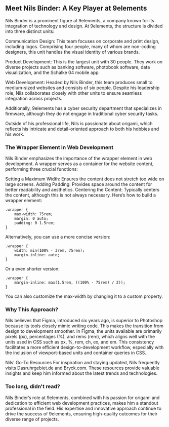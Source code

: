 ## Meet Nils Binder: A Key Player at 9elements
Nils Binder is a prominent figure at 9elements, a company known for its integration of technology and design. At 9elements, the structure is divided into three distinct units:

Communication Design: This team focuses on corporate and print design, including logos. Comprising four people, many of whom are non-coding designers, this unit handles the visual identity of various brands.

Product Development: This is the largest unit with 30 people. They work on diverse projects such as banking software, photobook software, data visualization, and the Schalke 04 mobile app.

Web Development: Headed by Nils Binder, this team produces small to medium-sized websites and consists of six people. Despite his leadership role, Nils collaborates closely with other units to ensure seamless integration across projects.

Additionally, 9elements has a cyber security department that specializes in firmware, although they do not engage in traditional cyber security tasks.

Outside of his professional life, Nils is passionate about origami, which reflects his intricate and detail-oriented approach to both his hobbies and his work.

### The Wrapper Element in Web Development
Nils Binder emphasizes the importance of the wrapper element in web development. A wrapper serves as a container for the website content, performing three crucial functions:

Setting a Maximum Width: Ensures the content does not stretch too wide on large screens.
Adding Padding: Provides space around the content for better readability and aesthetics.
Centering the Content: Typically centers the content, although this is not always necessary.
Here’s how to build a wrapper element:

```
.wrapper {
    max-width: 75rem;
    margin: 0 auto;
    padding: 0 1.5rem;
}
```

Alternatively, you can use a more concise version:

```
.wrapper {
    width: min(100% - 3rem, 75rem);
    margin-inline: auto;
}
```

Or a even shorter version:

```
.wrapper {
    margin-inline: max(1.5rem, ((100% - 75rem) / 2));
}
```

You can also customize the max-width by changing it to a custom property.

### Why This Approach?
Nils believes that Figma, introduced six years ago, is superior to Photoshop because its tools closely mimic writing code. This makes the transition from design to development smoother. In Figma, the units available are primarily pixels (px), percentages (%), and rems (rem), which aligns well with the units used in CSS such as px, %, rem, ch, ex, and em. This consistency facilitates a more efficient design-to-development workflow, especially with the inclusion of viewport-based units and container queries in CSS.

Nils' Go-To Resources
For inspiration and staying updated, Nils frequently visits Dasruhrgebiet.de and Bryck.com. These resources provide valuable insights and keep him informed about the latest trends and technologies.


### Too long, didn't read?
Nils Binder’s role at 9elements, combined with his passion for origami and dedication to efficient web development practices, makes him a standout professional in the field. His expertise and innovative approach continue to drive the success of 9elements, ensuring high-quality outcomes for their diverse range of projects.






